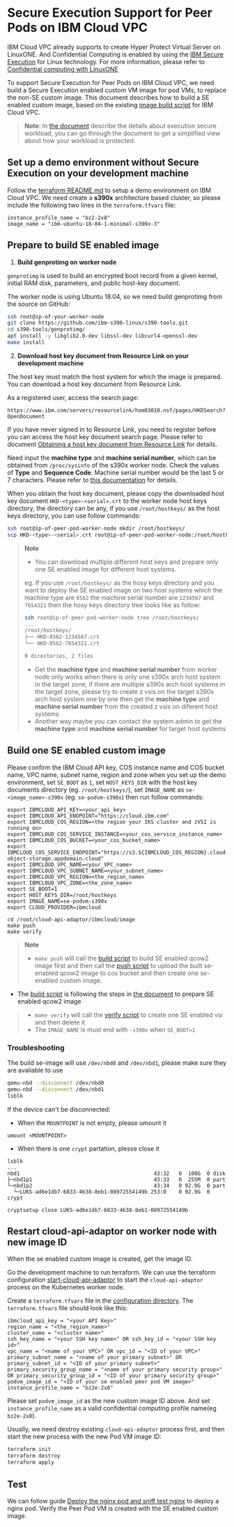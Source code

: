 # Secure Execution Support for Peer Pods on IBM Cloud VPC

IBM Cloud VPC already supports to create Hyper Protect Virtual Server on LinuxONE. And Confidential Computing is enabled by using the [IBM Secure Execution](https://www.ibm.com/docs/en/linux-on-systems?topic=execution-introduction) for Linux technology. For more information, please refer to [Confidential computing with LinuxONE](https://cloud.ibm.com/docs/vpc?topic=vpc-about-se)

To support Secure Execution for Peer Pods on IBM Cloud VPC, we need build a Secure Execution enabled custom VM image for pod VMs, to replace the non-SE custom image. This document describes how to build a SE enabled custom image, based on the existing [image build script](./image/build.sh) for IBM Cloud VPC.

> **Note**: In [the document](https://www.ibm.com/docs/en/linux-on-systems?topic=execution-secure-workload) describe the details about execution secure workload, you can go through the document to get a simplified view about how your workload is protected.

## Set up a demo environment without Secure Execution on your development machine

Follow the [terraform README.md](./terraform/README.md) to setup a demo environment on IBM Cloud VPC. We need create a **s390x** architecture based cluster, so please include the following two lines in the `terraform.tfvars` file:
```
instance_profile_name = "bz2-2x8"
image_name = "ibm-ubuntu-18-04-1-minimal-s390x-3"
```

## Prepare to build SE enabled image

1. **Build genprotimg on worker node**

`genprotimg` is used to build an encrypted boot record from a given kernel, initial RAM disk, parameters, and public host-key document.

The worker node is using Ubuntu 18.04, so we need build genprotimg from the source on GitHub:
```bash
ssh root@ip-of-your-worker-node
git clone https://github.com/ibm-s390-linux/s390-tools.git
cd s390-tools/genprotimg/
apt install -y libglib2.0-dev libssl-dev libcurl4-openssl-dev
make install
```

2. **Download host key document from Resource Link on your development machine**

The host key must match the host system for which the image is prepared. You can download a host key document from Resource Link.

As a registered user, access the search page:
```
https://www.ibm.com/servers/resourcelink/hom03010.nsf/pages/HKDSearch?OpenDocument
```

If you have never signed in to Resource Link, you need to register before you can access the host key document search page. Please refer to document [Obtaining a host key document from Resource Link](https://www.ibm.com/docs/en/linux-on-systems?topic=execution-obtain-host-key-document#lxse_obtain_hkd) for details.

Need input the **machine type** and **machine serial number**, which can be obtained from `/proc/sysinfo` of the s390x worker node. Check the values of **Type** and **Sequence Code**. Machine serial number would be the last 5 or 7 characters. Please refer to [this documentation](https://www.ibm.com/docs/en/linux-on-systems?topic=tasks-find-machine-serial) for details.

When you obtain the host key document, please copy the downloaded host key document `HKD-<type>-<serial>.crt` to the worker node host keys directory, the directory can be any, if you use `/root/hostkeys/` as the host keys directory, you can use follow commands:
```bash
ssh root@ip-of-peer-pod-worker-node mkdir /root/hostkeys/
scp HKD-<type>-<serial>.crt root@ip-of-peer-pod-worker-node:/root/hostkeys/
```

> **Note**
> - You can download multiple different host keys and prepare only one SE enabled image for different host systems.
>
> eg. If you use `/root/hostkeys/` as the hosy keys directory and you want to deploy the SE enabled image on two host systems which the machine type are `8562` the machine serial number are `1234567` and `7654321` then the hosy keys directory tree looks like as follow:
> ```bash
> ssh root@ip-of-peer-pod-worker-node tree /root/hostkeys/
> ...
> /root/hostkeys/
> ├── HKD-8562-1234567.crt
> └── HKD-8562-7654321.crt
> 
> 0 directories, 2 files
> ```
> - Get the **machine type** and **machine serial number** from worker node only works when there is only one s390x arch host system in the target zone, if there are multiple s390x arch host systems in the target zone, please try to create z vsis on the target s390x arch host system one by one then get the **machine type** and **machine serial number** from the created z vsis on diferent host systems
> - Another way maybe you can contact the system admin to get the **machine type** and **machine serial number** for target host systems

## Build one SE enabled custom image

Please confirm the IBM Cloud API key, COS instance name and COS bucket name, VPC name, subnet name, region and zone when you set up the demo environment, set `SE_BOOT` as `1`, set `HOST_KEYS_DIR` with the host key documents directory (eg. `/root/hostkeys/`), set `IMAGE_NAME` as `se-<image_name>-s390x` (eg. `se-podvm-s390x`) then run follow commands:
```
export IBMCLOUD_API_KEY=<your_api_key>
export IBMCLOUD_API_ENDPOINT="https://cloud.ibm.com"
export IBMCLOUD_COS_REGION=<the region your IKS cluster and zVSI is running on>
export IBMCLOUD_COS_SERVICE_INSTANCE=<your_cos_service_instance_name>
export IBMCLOUD_COS_BUCKET=<your_cos_bucket_name>
export IBMCLOUD_COS_SERVICE_ENDPOINT="https://s3.${IBMCLOUD_COS_REGION}.cloud-object-storage.appdomain.cloud"
export IBMCLOUD_VPC_NAME=<your_VPC_name>
export IBMCLOUD_VPC_SUBNET_NAME=<your_subnet_name>
export IBMCLOUD_VPC_REGION=<the_region_name>
export IBMCLOUD_VPC_ZONE=<the_zone_name>
export SE_BOOT=1
export HOST_KEYS_DIR=/root/hostkeys
export IMAGE_NAME=se-podvm-s390x
export CLOUD_PROVIDER=ibmcloud

cd /root/cloud-api-adaptor/ibmcloud/image
make push
make verify
```
> **Note**
> - `make push` will call the [build script](./image/build.sh) to build SE enabled qcow2 image first and then call the [push script](./image/push.sh) to upload the built se-enabled qcow2 image to cos bucket and then create one se-enabled custom image.
- The [build script](./image/build.sh) is following the steps in [the document](https://www.ibm.com/docs/en/linux-on-systems?topic=execution-workload-owner-tasks) to prepare SE enabled qcow2 image
> - `make verify` will call the [verify script](./image/verify.sh) to create one SE enabled vsi and then delete it
> - The `IMAGE_NAME` is must end with `-s390x` when `SE_BOOT=1`

### Troubleshooting
The build se-image will use `/dev/nbd0` and `/dev/nbd1`, please make sure they are avaliable to use
```bash
qemu-nbd --disconnect /dev/nbd0
qemu-nbd --disconnect /dev/nbd1
lsblk
```
If the device can't be disconnected:
- When the `MOUNTPOINT` is not empty, please umount it
```
umount <MOUNTPOINT>
```
- When there is one `crypt` partation, plesse close it
```
lsblk
...
nbd1                                           43:32   0  100G  0 disk
├─nbd1p1                                       43:33   0  255M  0 part
└─nbd1p2                                       43:34   0 92.9G  0 part
  └─LUKS-ad6e1db7-6833-4638-8eb1-08972554149b 253:0    0 92.9G  0 crypt

cryptsetup close LUKS-ad6e1db7-6833-4638-8eb1-08972554149b
```

## Restart cloud-api-adaptor on worker node with new image ID

When the se enabled custom image is created, get the image ID.

Go the development machine to run terraform. We can use the terraform configuration [start-cloud-api-adaptor](./terraform/start-cloud-api-adaptor/) to start the `cloud-api-adaptor` process on the Kubernetes worker node.

Create a `terraform.tfvars` file in the [configuration directory](./terraform/start-cloud-api-adaptor). The `terraform.tfvars` file should look like this:
```
ibmcloud_api_key = "<your API Key>"
region_name = "<the_region_name>"
cluster_name = "<cluster name>"
ssh_key_name = "<your SSH key name>" OR ssh_key_id = "<your SSH key id>"
vpc_name = "<name of your VPC>" OR vpc_id = "<ID of your VPC>"
primary_subnet_name = "<name of your primary subnet>" OR primary_subnet_id = "<ID of your primary subnet>"
primary_security_group_name = "<name of your primary security group>" OR primary_security_group_id = "<ID of your primary security group>"
podvm_image_id = "<ID of your se enabled peer pod VM image>"
instance_profile_name = "bz2e-2x8"
```

Please set `podvm_image_id` as the new custom image ID above. And set `instance_profile_name` as a valid confidential computing profile name(eg `bz2e-2x8`).

Usually, we need destroy existing `cloud-api-adaptor` process first, and then start the new process with the new Pod VM image ID:
```bash
terraform init
terraform destroy
terraform apply
```

## Test

We can follow guide [Deploy the nginx pod and sniff test nginx](./README.md#deploy-the-nginx-pod-and-sniff-test-nginx) to deploy a nginx pod. Verify the Peer Pod VM is created with the SE enabled custom image.
